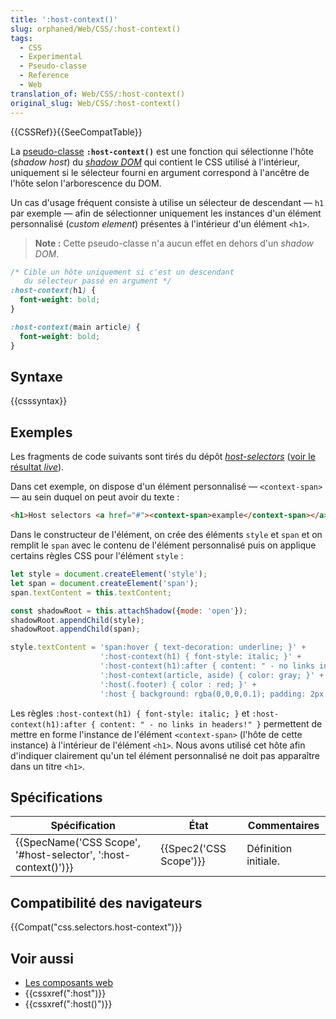 ```yaml
---
title: ':host-context()'
slug: orphaned/Web/CSS/:host-context()
tags:
  - CSS
  - Experimental
  - Pseudo-classe
  - Reference
  - Web
translation_of: Web/CSS/:host-context()
original_slug: Web/CSS/:host-context()
---
```

{{CSSRef}}{{SeeCompatTable}}

La [pseudo-classe](/fr/docs/Web/CSS/Pseudo-classes) **`:host-context()`** est une fonction qui sélectionne l'hôte (_shadow host_) du _[shadow DOM](/fr/docs/Web/Web_Components/Using_shadow_DOM)_ qui contient le CSS utilisé à l'intérieur, uniquement si le sélecteur fourni en argument correspond à l'ancêtre de l'hôte selon l'arborescence du DOM.

Un cas d'usage fréquent consiste à utilise un sélecteur de descendant — `h1` par exemple — afin de sélectionner uniquement les instances d'un élément personnalisé (_custom element_) présentes à l'intérieur d'un élément `<h1>`.

> **Note :** Cette pseudo-classe n'a aucun effet en dehors d'un _shadow DOM_.

```css
/* Cible un hôte uniquement si c'est un descendant
   du sélecteur passé en argument */
:host-context(h1) {
  font-weight: bold;
}

:host-context(main article) {
  font-weight: bold;
}
```

## Syntaxe

{{csssyntax}}

## Exemples

Les fragments de code suivants sont tirés du dépôt [_host-selectors_](https://github.com/mdn/web-components-examples/tree/master/host-selectors) ([voir le résultat _live_](https://mdn.github.io/web-components-examples/host-selectors/)).

Dans cet exemple, on dispose d'un élément personnalisé — `<context-span>` — au sein duquel on peut avoir du texte :

```html
<h1>Host selectors <a href="#"><context-span>example</context-span></a></h1>
```

Dans le constructeur de l'élément, on crée des éléments `style` et `span` et on remplit le `span` avec le contenu de l'élément personnalisé puis on applique certains règles CSS pour l'élément `style` :

```js
let style = document.createElement('style');
let span = document.createElement('span');
span.textContent = this.textContent;

const shadowRoot = this.attachShadow({mode: 'open'});
shadowRoot.appendChild(style);
shadowRoot.appendChild(span);

style.textContent = 'span:hover { text-decoration: underline; }' +
                    ':host-context(h1) { font-style: italic; }' +
                    ':host-context(h1):after { content: " - no links in headers!" }' +
                    ':host-context(article, aside) { color: gray; }' +
                    ':host(.footer) { color : red; }' +
                    ':host { background: rgba(0,0,0,0.1); padding: 2px 5px; }';
```

Les règles `:host-context(h1) { font-style: italic; }` et `:host-context(h1):after { content: " - no links in headers!" }` permettent de mettre en forme l'instance de l'élément `<context-span>` (l'hôte de cette instance) à l'intérieur de l'élément `<h1>`. Nous avons utilisé cet hôte afin d'indiquer clairement qu'un tel élément personnalisé ne doit pas apparaître dans un titre `<h1>`.

## Spécifications

| Spécification                                                                        | État                         | Commentaires         |
| ------------------------------------------------------------------------------------ | ---------------------------- | -------------------- |
| {{SpecName('CSS Scope', '#host-selector', ':host-context()')}} | {{Spec2('CSS Scope')}} | Définition initiale. |

## Compatibilité des navigateurs

{{Compat("css.selectors.host-context")}}

## Voir aussi

- [Les composants web](/fr/docs/Web/Web_Components)
- {{cssxref(":host")}}
- {{cssxref(":host()")}}
